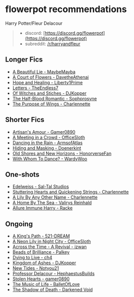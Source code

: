 # flowerpot recommendations

Harry Potter/Fleur Delacour

> * discord: [https://discord.gg/flowerpot](https://discord.gg/flowerpot)
> * subreddit: [/r/harryandfleur](https://old.reddit.com/r/harryandfleur)

## Longer Fics

- [A Beautiful Lie - MaybeMayba](https://www.fanfiction.net/s/12792189/1/A-Beautiful-Lie)
- [A Court of Flowers - DavetheAthenai](https://www.fanfiction.net/s/13298565/1/A-Court-of-Flowers)
- [Hope and Healing - Liberty1Prime](https://www.fanfiction.net/s/13819320/1/Hope-and-Healing)
- [Letters - TheEndless7](https://www.fanfiction.net/s/6535391/1/Letters)
- [Of Witches and Stiches - DJKopper](https://www.fanfiction.net/s/13956090/1/Of-Witches-and-Snitches)
- [The Half-Blood Romantic - Sophprosyne](https://www.fanfiction.net/s/12627473/1/The-Half-Blood-Romantic)
- [The Purpose of Wings - Charlennette](https://www.fanfiction.net/s/13745570/1/The-Purpose-of-Wings)


## Shorter Fics
- [Artisan's Amour - Gamer0890](https://www.fanfiction.net/s/14133006/1/Artisan-s-Amour)
- [A Meeting in a Crowd - OfficeSloth](https://www.fanfiction.net/s/14004693/1/A-Meeting-in-a-Crowd)
- [Dancing in the Rain - ArmsofAtlas](https://www.fanfiction.net/s/13857412/1/Dancing-in-the-Rain)
- [Hiding and Masking - Doenerkint](https://www.fanfiction.net/s/13976075/1/Hiding-and-Masking)
- [Old Shores and New Horizons - HonorverseFan](https://www.fanfiction.net/s/14024276/1/Old-Shores-and-New-Horizons)
- [With Whom To Dance? - WardyWoo](https://www.fanfiction.net/s/13764597/1/With-Whom-To-Dance)

## One-shots
- [Edelweiss - Sal-Tal Studios](https://www.fanfiction.net/s/13707263/1/Edelweiss)
- [Stuttering Hearts and Quickening Strings - Charlennette](https://www.fanfiction.net/s/13769235/1/Stuttering-Hearts-and-Quickening-Strings)
- [A Lily By Any Other Name - Charlennette](https://www.fanfiction.net/s/13741507/1/A-Lily-By-Any-Other-Name)
- [A Home By The Sea - Valirys Reinhald](https://www.fanfiction.net/s/13759969/1/A-Home-By-The-Sea)
- [Allure Immune Harry - Racke](https://fanfiction.net/s/8848598/1/Allure-Immune-Harry)

## Ongoing
- [A King's Path - 521-DREAM](https://www.fanfiction.net/s/13830502/1/A-King-s-Path) 
- [A Neon Lily in Night City - OfficeSloth](https://www.fanfiction.net/s/14136911/1/A-Neon-Lily-in-Night-City) 
- [Across the Time - A Revival - izwan](https://www.fanfiction.net/s/13970728/1/Across-The-Time-A-Revival) 
- [Beads of Brilliance - Palkey](https://www.fanfiction.net/s/14073300/1/Beads-of-Brilliance) 
- [Dying to Live - ch4](https://www.fanfiction.net/s/14115016/1/Dying-to-Live) 
- [Kingdom of Ashes - DJKopper](https://www.fanfiction.net/s/14194021/1/Kingdom-of-Ashes) 
- [New Tides - Notyou21](https://www.fanfiction.net/s/13087397/1/New-Tides) 
- [Professor Delacour - HephaestusBuilds](https://www.fanfiction.net/s/14086816/1/Professor-Delacour) 
- [Stolen Hearts - gamer0890](https://www.fanfiction.net/s/14184590/1/Stolen-Hearts) 
- [The Music of Life - BalletOfLove](https://www.fanfiction.net/s/13481823/1/The-Music-of-Life) 
- [The Shadow of Death - Darkened Void](https://www.fanfiction.net/s/13809861/1/The-Shadow-of-Death) 
